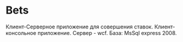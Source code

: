 # Bets
Клиент-Серверное приложение для совершения ставок. Клиент- консольное приложение. Сервер - wcf. База: MsSql express 2008.
